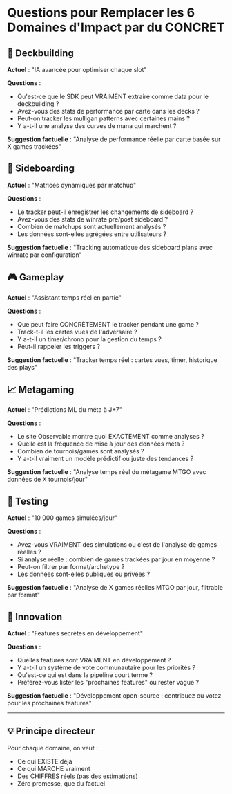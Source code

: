 # Questions pour Remplacer les 6 Domaines d'Impact par du CONCRET

## 🎯 Deckbuilding
**Actuel** : "IA avancée pour optimiser chaque slot"

**Questions** :
- Qu'est-ce que le SDK peut VRAIMENT extraire comme data pour le deckbuilding ?
- Avez-vous des stats de performance par carte dans les decks ?
- Peut-on tracker les mulligan patterns avec certaines mains ?
- Y a-t-il une analyse des curves de mana qui marchent ?

**Suggestion factuelle** : "Analyse de performance réelle par carte basée sur X games trackées"

## 🔄 Sideboarding  
**Actuel** : "Matrices dynamiques par matchup"

**Questions** :
- Le tracker peut-il enregistrer les changements de sideboard ?
- Avez-vous des stats de winrate pre/post sideboard ?
- Combien de matchups sont actuellement analysés ?
- Les données sont-elles agrégées entre utilisateurs ?

**Suggestion factuelle** : "Tracking automatique des sideboard plans avec winrate par configuration"

## 🎮 Gameplay
**Actuel** : "Assistant temps réel en partie"

**Questions** :
- Que peut faire CONCRÈTEMENT le tracker pendant une game ?
- Track-t-il les cartes vues de l'adversaire ?
- Y a-t-il un timer/chrono pour la gestion du temps ?
- Peut-il rappeler les triggers ?

**Suggestion factuelle** : "Tracker temps réel : cartes vues, timer, historique des plays"

## 📈 Metagaming
**Actuel** : "Prédictions ML du méta à J+7"

**Questions** :
- Le site Observable montre quoi EXACTEMENT comme analyses ?
- Quelle est la fréquence de mise à jour des données méta ?
- Combien de tournois/games sont analysés ?
- Y a-t-il vraiment un modèle prédictif ou juste des tendances ?

**Suggestion factuelle** : "Analyse temps réel du métagame MTGO avec données de X tournois/jour"

## 🧪 Testing
**Actuel** : "10 000 games simulées/jour"

**Questions** :
- Avez-vous VRAIMENT des simulations ou c'est de l'analyse de games réelles ?
- Si analyse réelle : combien de games trackées par jour en moyenne ?
- Peut-on filtrer par format/archetype ?
- Les données sont-elles publiques ou privées ?

**Suggestion factuelle** : "Analyse de X games réelles MTGO par jour, filtrable par format"

## 🚀 Innovation
**Actuel** : "Features secrètes en développement"

**Questions** :
- Quelles features sont VRAIMENT en développement ?
- Y a-t-il un système de vote communautaire pour les priorités ?
- Qu'est-ce qui est dans la pipeline court terme ?
- Préférez-vous lister les "prochaines features" ou rester vague ?

**Suggestion factuelle** : "Développement open-source : contribuez ou votez pour les prochaines features"

---

## 💡 Principe directeur
Pour chaque domaine, on veut :
- Ce qui EXISTE déjà
- Ce qui MARCHE vraiment
- Des CHIFFRES réels (pas des estimations)
- Zéro promesse, que du factuel